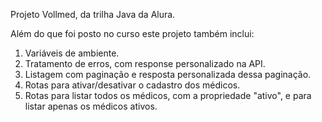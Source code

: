 Projeto Vollmed, da trilha Java da Alura.

Além do que foi posto no curso este projeto também inclui:

1. Variáveis de ambiente.
2. Tratamento de erros, com response personalizado na API.
3. Listagem com paginação e resposta personalizada dessa paginação.
4. Rotas para ativar/desativar o cadastro dos médicos.
5. Rotas para listar todos os médicos, com a propriedade "ativo", e para listar apenas os médicos ativos.
